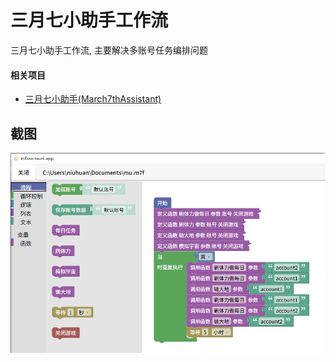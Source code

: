 # 三月七小助手工作流

三月七小助手工作流, 主要解决多账号任务编排问题

#### 相关项目

- [三月七小助手(March7thAssistant)](https://github.com/moesnow/March7thAssistant)

## 截图

![main.png](images/main.png)
